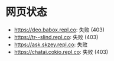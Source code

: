 # 网页状态
- https://deo.babox.repl.co: 失败 (403)
- https://tr--slind.repl.co: 失败 (403)
- https://ask.skzey.repl.co: 失败
- https://chatai.cokio.repl.co: 失败 (403)
